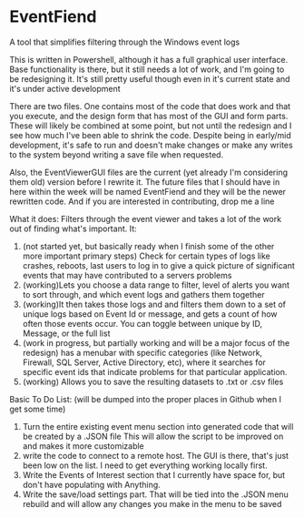 # EventFiend
 A tool that simplifies filtering through the Windows event logs

 This is written in Powershell, although it has a full graphical user interface.
 Base functionality is there, but it still needs a lot of work, and I'm going
 to be redesigning it.  It's still pretty useful though even in it's current state
 and it's  under active development

 There are two files.  One contains most of the code that does work and that you execute, and the design form 
 that has most of  the GUI and form parts.  These will likely be combined at some point, but not until the redesign 
 and I  see how much I've been able to shrink the code.  Despite being in early/mid development, it's safe
 to run and doesn't make changes or make any writes to the system beyond writing a save file when requested.

 Also, the EventViewerGUI files are the current (yet already I'm considering them old) version before I 
 rewrite it. The future files that I should have in here within the week will be named EventFiend and they 
 will be the newer rewritten code.  And if you are interested in contributing, drop me a line

 What it does:
 Filters through the event viewer and takes a lot of the work out of finding what's important.  It:
 1) (not started yet, but basically ready when I finish some of the other more important primary steps) 
 	Check for certain types of logs like crashes, reboots, last users to log in to give a quick
	picture of significant events that may have contributed to a servers problems
 2) (working)Lets you choose a data range to filter, level of alerts you want to sort through, and which
	event logs and gathers them together
3) (working)It then takes those logs and and filters them down to a set of unique logs based on Event Id
	or message, and gets a count of how often those events occur.  You can toggle between unique by ID,
	Message, or the full list
4) (work in progress, but partially working and will be a major focus of the redesign) has a menubar with 
	specific categories (like Network, Firewall, SQL Server, Active Directory, etc), where it searches for 
	specific event ids that indicate problems for that particular application.
5) (working) Allows you to save the resulting datasets to .txt or .csv files

Basic To Do List: (will be dumped into the proper places in Github when I get some time)
1) Turn the entire existing event menu section into generated code that will be created by a .JSON file
	This will allow the script to be improved on and makes it more customizable
2) write the code to connect to a remote host.  The GUI is there, that's just been low on the list.  I
	need to get everything working locally first.
3) Write the Events of Interest section that I currently have space for, but don't have populating with
	Anything.
4) Write the save/load settings part.  That will be tied into the .JSON menu rebuild and will allow any 
	changes you make in the menu to be saved
